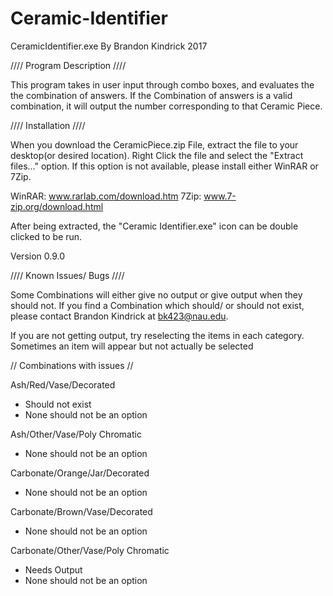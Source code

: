 # Ceramic-Identifier

CeramicIdentifier.exe
By Brandon Kindrick 2017

//// Program Description ////

This program takes in user input through combo boxes, and evaluates the the combination of answers. If the 
Combination of answers is a valid combination, it will output the number corresponding to that Ceramic Piece.


//// Installation ////

When you download the CeramicPiece.zip File, extract the file to your desktop(or desired location). Right Click the file and select the "Extract files..." option. If this option is not available, please install either WinRAR or 7Zip. 

WinRAR: www.rarlab.com/download.htm
7Zip: www.7-zip.org/download.html

After being extracted, the "Ceramic Identifier.exe" icon can be double clicked to be run.


Version 0.9.0

//// Known Issues/ Bugs ////

Some Combinations will either give no output or give output when they should not. If you find a Combination which
should/ or should not exist, please contact Brandon Kindrick at bk423@nau.edu.

If you are not getting output, try reselecting the items in each category. Sometimes an item will appear but not actually be selected

// Combinations with issues //

Ash/Red/Vase/Decorated 
- Should not exist
- None should not be an option

Ash/Other/Vase/Poly Chromatic 
- None should not be an option

Carbonate/Orange/Jar/Decorated 
- None should not be an option

Carbonate/Brown/Vase/Decorated 
- None should not be an option

Carbonate/Other/Vase/Poly Chromatic 
- Needs Output
- None should not be an option
